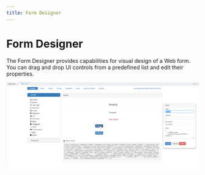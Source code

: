 ```yaml
---
title: Form Designer
---
```


Form Designer
===

The Form Designer provides capabilities for visual design of a Web form. You can drag and drop UI controls from a predefined list and edit their properties.

![Form Designer](../../../images/ide_form_designer.png)


